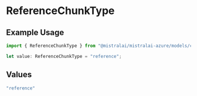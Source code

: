 # ReferenceChunkType

## Example Usage

```typescript
import { ReferenceChunkType } from "@mistralai/mistralai-azure/models/components";

let value: ReferenceChunkType = "reference";
```

## Values

```typescript
"reference"
```
